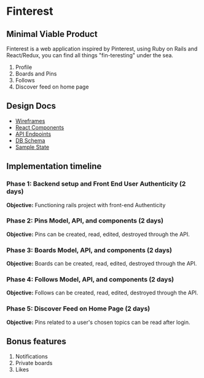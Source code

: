# Finterest
<HerokuLink Here...>

## Minimal Viable Product
Finterest is a web application inspired by Pinterest, using Ruby on Rails and React/Redux, you can find all things "fin-teresting" under the sea.
1. Profile
2. Boards and Pins
3. Follows
4. Discover feed on home page

## Design Docs
* [Wireframes](wireframes/)
* [React Components](component-heirarchy.md)
* [API Endpoints](api-endpoints.md)
* [DB Schema](schema.md)
* [Sample State](sample-state.md)

## Implementation timeline

### Phase 1: Backend setup and Front End User Authenticity (2 days)
**Objective:** Functioning rails project with front-end Authenticity

### Phase 2: Pins Model, API, and components (2 days)
**Objective:** Pins can be created, read, edited, destroyed through the API.

### Phase 3: Boards Model, API, and components (2 days)
**Objective:** Boards can be created, read, edited, destroyed through the API.

### Phase 4: Follows Model, API, and components (2 days)
**Objective:** Follows can be created, read, edited, destroyed through the API.

### Phase 5: Discover Feed on Home Page (2 days)
**Objective:** Pins related to a user's chosen topics can be read after login.

## Bonus features
1. Notifications
2. Private boards
3. Likes
